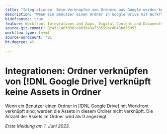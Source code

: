 ```yaml
---
title: "Integrationen: Beim Verknüpfen von Ordnern aus Google werden keine Assets im Ordner verknüpft."
description: "Wenn ein Benutzer einen Ordner in Google Drive mit Workfront verknüpft, werden die Assets in diesem Ordner nicht verknüpft. Die Anzahl der Assets im Ordner wird als 0 angezeigt."
hidefromtoc: true
feature: Workfront Integrations and Apps, Digital Content and Documents
source-git-commit: 0f4fc146fd36ce883ba9a738559bc8843bd73393
workflow-type: tm+mt
source-wordcount: '81'
ht-degree: 4%

---
```



# Integrationen: Ordner verknüpfen von [!DNL Google Drive] verknüpft keine Assets in Ordner

Wenn ein Benutzer einen Ordner in [!DNL Google Drive] mit Workfront verknüpft sind, werden die Assets in diesem Ordner nicht verknüpft. Die Anzahl der Assets im Ordner wird als 0 angezeigt.

_Erste Meldung am 1. Juni 2023._
